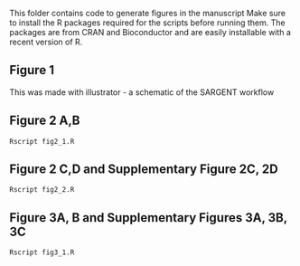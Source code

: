 This folder contains code to generate figures in the manuscript
Make sure to install the R packages required for the scripts before running them.
The packages are from CRAN and Bioconductor and are easily installable with a recent
version of R.

## Figure 1

This was made with illustrator - a schematic of the SARGENT workflow

## Figure 2 A,B

`Rscript fig2_1.R`

## Figure 2 C,D and Supplementary Figure 2C, 2D

`Rscript fig2_2.R`

## Figure 3A, B and Supplementary Figures 3A, 3B, 3C

`Rscript fig3_1.R`

